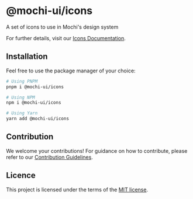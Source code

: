 # @mochi-ui/icons

A set of icons to use in Mochi's design system

For further details, visit our
[Icons Documentation](https://ds.mochiui.com/?path=/docs/icons-list--docs).

## Installation

Feel free to use the package manager of your choice:

```sh
# Using PNPM
pnpm i @mochi-ui/icons

# Using NPM
npm i @mochi-ui/icons

# Using Yarn
yarn add @mochi-ui/icons
```

## Contribution

We welcome your contributions! For guidance on how to contribute, please refer
to our [Contribution Guidelines](/CONTRIBUTING.md).

## Licence

This project is licensed under the terms of the
[MIT license](https://choosealicense.com/licenses/mit/).
